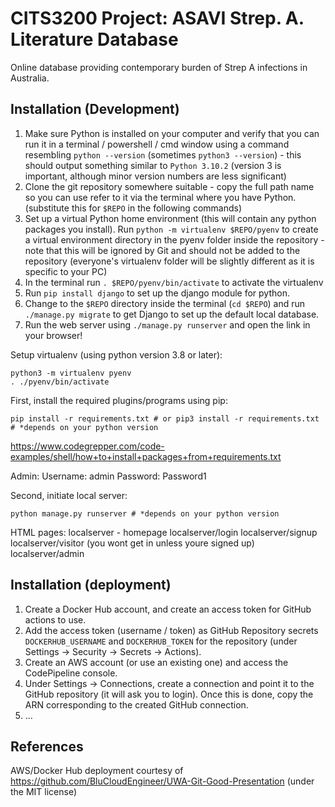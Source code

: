 CITS3200 Project: ASAVI Strep. A. Literature Database
=====================================================

Online database providing contemporary burden of Strep A infections in Australia.

Installation (Development)
--------------------------


1. Make sure Python is installed on your computer and verify that you can run it in a terminal / powershell / cmd window using a command resembling `python --version` (sometimes `python3 --version`) - this should output something similar to `Python 3.10.2` (version 3 is important, although minor version numbers are less significant)
2. Clone the git repository somewhere suitable - copy the full path name so you can use refer to it via the terminal where you have Python. (substitute this for `$REPO` in the following commands)
3. Set up a virtual Python home environment (this will contain any python packages you install). Run `python -m virtualenv $REPO/pyenv` to create a virtual environment directory in the pyenv folder inside the repository - note that this will be ignored by Git and should not be added to the repository (everyone's virtualenv folder will be slightly different as it is specific to your PC)
4. In the terminal run `. $REPO/pyenv/bin/activate` to activate the virtualenv
5. Run `pip install django` to set up the django module for python.
6. Change to the `$REPO` directory inside the terminal (`cd $REPO`) and run `./manage.py migrate` to get Django to set up the default local database.
7. Run the web server using `./manage.py runserver` and open the link in your browser!


Setup virtualenv (using python version 3.8 or later):
```
python3 -m virtualenv pyenv
. ./pyenv/bin/activate
```


First, install the required plugins/programs using pip:
```
pip install -r requirements.txt # or pip3 install -r requirements.txt # *depends on your python version
```
https://www.codegrepper.com/code-examples/shell/how+to+install+packages+from+requirements.txt

Admin:
Username: admin
Password: Password1

Second, initiate local server:
```
python manage.py runserver # *depends on your python version
```

HTML pages:
localserver  - homepage
localserver/login
localserver/signup
localserver/visitor (you wont get in unless youre signed up)
localserver/admin

Installation (deployment)
-------------------------

1. Create a Docker Hub account, and create an access token for GitHub actions to use.
2. Add the access token (username / token) as GitHub Repository secrets `DOCKERHUB_USERNAME` and `DOCKERHUB_TOKEN` for the repository (under Settings -> Security -> Secrets -> Actions).
3. Create an AWS account (or use an existing one) and access the CodePipeline console.
4. Under Settings -> Connections, create a connection and point it to the GitHub repository (it will ask you to login). Once this is done, copy the ARN corresponding to the created GitHub connection.
5. ...

References
----------

AWS/Docker Hub deployment courtesy of https://github.com/BluCloudEngineer/UWA-Git-Good-Presentation (under the MIT license)
